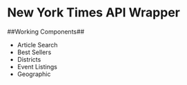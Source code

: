 New York Times API Wrapper
==========================

##Working Components##
- Article Search
- Best Sellers
- Districts
- Event Listings
- Geographic
